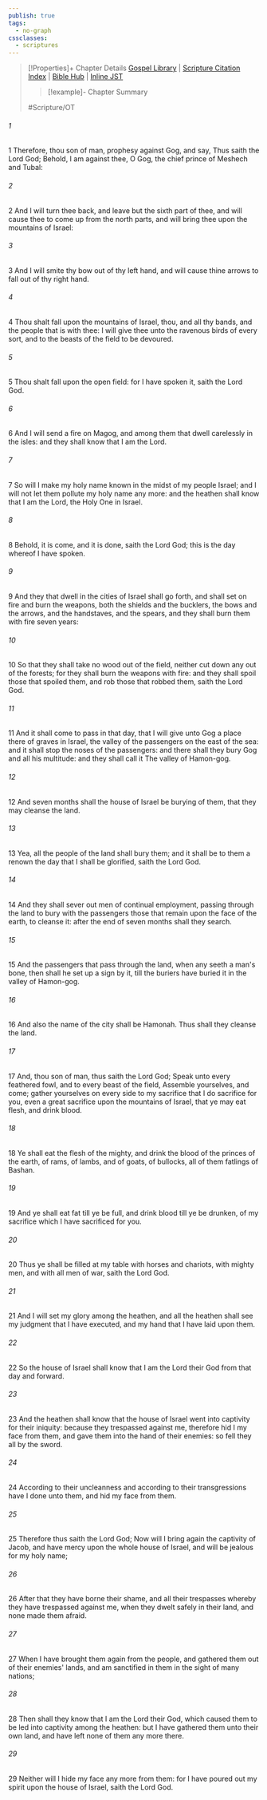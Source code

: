```yaml
---
publish: true
tags:
  - no-graph
cssclasses:
  - scriptures
---
```

>[!Properties]+ Chapter Details
>[Gospel Library](https://churchofjesuschrist.org/study/scriptures/ot/ezek/39?lang=eng)    |    [Scripture Citation Index](https://scriptures.byu.edu/#07e27::c07e27)    |    [Bible Hub](https://biblehub.com/ezekiel/39.htm)    |    [Inline JST](https://scripturetoolbox.com/html/ic/Ezekiel/39.html)
>>[!example]- Chapter Summary
>> 
> 
>
>#Scripture/OT
###### 1
1 Therefore, thou son of man, prophesy against Gog, and say, Thus saith the Lord God; Behold, I am against thee, O Gog, the chief prince of Meshech and Tubal:
###### 2
2 And I will turn thee back, and leave but the sixth part of thee, and will cause thee to come up from the north parts, and will bring thee upon the mountains of Israel:
###### 3
3 And I will smite thy bow out of thy left hand, and will cause thine arrows to fall out of thy right hand.
###### 4
4 Thou shalt fall upon the mountains of Israel, thou, and all thy bands, and the people that is with thee: I will give thee unto the ravenous birds of every sort, and to the beasts of the field to be devoured.
###### 5
5 Thou shalt fall upon the open field: for I have spoken it, saith the Lord God.
###### 6
6 And I will send a fire on Magog, and among them that dwell carelessly in the isles: and they shall know that I am the Lord.
###### 7
7 So will I make my holy name known in the midst of my people Israel; and I will not let them pollute my holy name any more: and the heathen shall know that I am the Lord, the Holy One in Israel.
###### 8
8 Behold, it is come, and it is done, saith the Lord God; this is the day whereof I have spoken.
###### 9
9 And they that dwell in the cities of Israel shall go forth, and shall set on fire and burn the weapons, both the shields and the bucklers, the bows and the arrows, and the handstaves, and the spears, and they shall burn them with fire seven years:
###### 10
10 So that they shall take no wood out of the field, neither cut down any out of the forests; for they shall burn the weapons with fire: and they shall spoil those that spoiled them, and rob those that robbed them, saith the Lord God.
###### 11
11 And it shall come to pass in that day, that I will give unto Gog a place there of graves in Israel, the valley of the passengers on the east of the sea: and it shall stop the noses of the passengers: and there shall they bury Gog and all his multitude: and they shall call it The valley of Hamon-gog.
###### 12
12 And seven months shall the house of Israel be burying of them, that they may cleanse the land.
###### 13
13 Yea, all the people of the land shall bury them; and it shall be to them a renown the day that I shall be glorified, saith the Lord God.
###### 14
14 And they shall sever out men of continual employment, passing through the land to bury with the passengers those that remain upon the face of the earth, to cleanse it: after the end of seven months shall they search.
###### 15
15 And the passengers that pass through the land, when any seeth a man's bone, then shall he set up a sign by it, till the buriers have buried it in the valley of Hamon-gog.
###### 16
16 And also the name of the city shall be Hamonah. Thus shall they cleanse the land.
###### 17
17 And, thou son of man, thus saith the Lord God; Speak unto every feathered fowl, and to every beast of the field, Assemble yourselves, and come; gather yourselves on every side to my sacrifice that I do sacrifice for you, even a great sacrifice upon the mountains of Israel, that ye may eat flesh, and drink blood.
###### 18
18 Ye shall eat the flesh of the mighty, and drink the blood of the princes of the earth, of rams, of lambs, and of goats, of bullocks, all of them fatlings of Bashan.
###### 19
19 And ye shall eat fat till ye be full, and drink blood till ye be drunken, of my sacrifice which I have sacrificed for you.
###### 20
20 Thus ye shall be filled at my table with horses and chariots, with mighty men, and with all men of war, saith the Lord God.
###### 21
21 And I will set my glory among the heathen, and all the heathen shall see my judgment that I have executed, and my hand that I have laid upon them.
###### 22
22 So the house of Israel shall know that I am the Lord their God from that day and forward.
###### 23
23 And the heathen shall know that the house of Israel went into captivity for their iniquity: because they trespassed against me, therefore hid I my face from them, and gave them into the hand of their enemies: so fell they all by the sword.
###### 24
24 According to their uncleanness and according to their transgressions have I done unto them, and hid my face from them.
###### 25
25 Therefore thus saith the Lord God; Now will I bring again the captivity of Jacob, and have mercy upon the whole house of Israel, and will be jealous for my holy name;
###### 26
26 After that they have borne their shame, and all their trespasses whereby they have trespassed against me, when they dwelt safely in their land, and none made them afraid.
###### 27
27 When I have brought them again from the people, and gathered them out of their enemies' lands, and am sanctified in them in the sight of many nations;
###### 28
28 Then shall they know that I am the Lord their God, which caused them to be led into captivity among the heathen: but I have gathered them unto their own land, and have left none of them any more there.
###### 29
29 Neither will I hide my face any more from them: for I have poured out my spirit upon the house of Israel, saith the Lord God.
